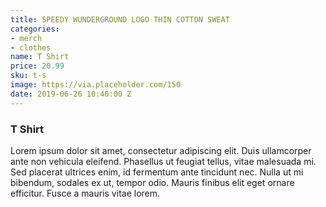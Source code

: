 ```yaml
---
title: SPEEDY WUNDERGROUND LOGO THIN COTTON SWEAT
categories:
- merch
- clothes
name: T Shirt
price: 20.99
sku: t-s
image: https://via.placeholder.com/150
date: 2019-06-26 10:40:00 Z
---
```


### T Shirt
Lorem ipsum dolor sit amet, consectetur adipiscing elit. Duis ullamcorper ante non vehicula eleifend.
Phasellus ut feugiat tellus, vitae malesuada mi. Sed placerat ultrices enim, id fermentum ante tincidunt nec.
Nulla ut mi bibendum, sodales ex ut, tempor odio. Mauris finibus elit eget ornare efficitur. Fusce a mauris vitae lorem.
